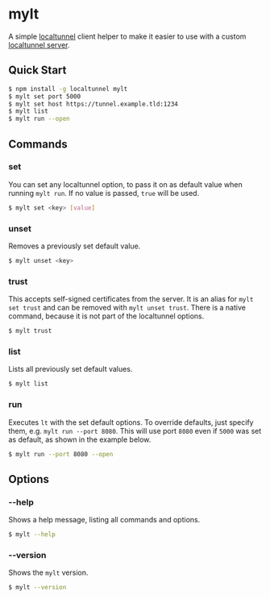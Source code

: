 # mylt

A simple [localtunnel](https://github.com/localtunnel/localtunnel) client helper to make it easier to use with a custom [localtunnel server](https://github.com/localtunnel/server).

## Quick Start

```sh
$ npm install -g localtunnel mylt
$ mylt set port 5000
$ mylt set host https://tunnel.example.tld:1234
$ mylt list
$ mylt run --open
```
## Commands

### set

You can set any localtunnel option, to pass it on as default value when running `mylt run`.
If no value is passed, `true` will be used.

```sh
$ mylt set <key> [value]
```

### unset

Removes a previously set default value.

```sh
$ mylt unset <key>
```

### trust

This accepts self-signed certificates from the server. It is an alias for `mylt set trust`
and can be removed with `mylt unset trust`. There is a native command, because it is not
part of the localtunnel options.

```sh
$ mylt trust
```

### list

Lists all previously set default values.

```sh
$ mylt list
```

### run

Executes `lt` with the set default options. To override defaults, just specify them,
e.g. `mylt run --port 8080`. This will use port `8080` even if `5000` was set as default,
as shown in the example below.

```sh
$ mylt run --port 8080 --open
```

## Options

### --help

Shows a help message, listing all commands and options.

```sh
$ mylt --help
```

### --version

Shows the `mylt` version.

```sh
$ mylt --version
```
